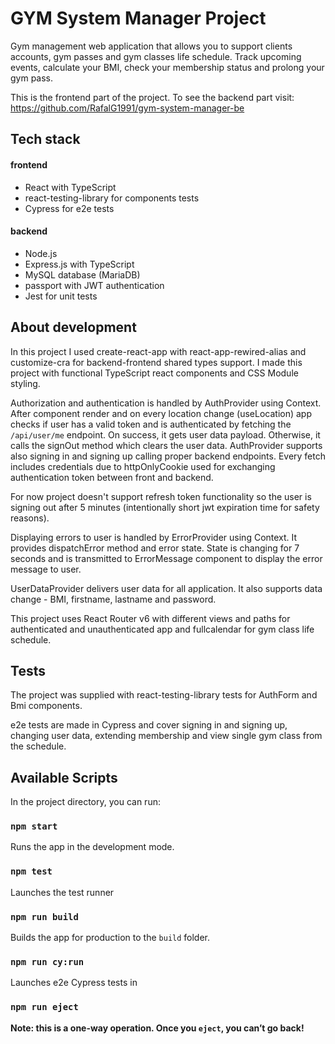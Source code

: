 # GYM System Manager Project

Gym management web application that allows you to support clients accounts, gym passes and gym classes life schedule. Track upcoming events, calculate your BMI, check your membership status and prolong your gym pass.

This is the frontend part of the project. To see the backend part visit: https://github.com/RafalG1991/gym-system-manager-be

## Tech stack

#### frontend
- React with TypeScript
- react-testing-library for components tests
- Cypress for e2e tests

#### backend
- Node.js
- Express.js with TypeScript
- MySQL database (MariaDB)
- passport with JWT authentication
- Jest for unit tests

## About development

In this project I used create-react-app with react-app-rewired-alias and customize-cra for backend-frontend shared types support.
I made this project with functional TypeScript react components and CSS Module styling. 

Authorization and authentication is handled by AuthProvider using Context. After component render and on every location change (useLocation) app checks if user has a valid token and is authenticated by fetching the `/api/user/me` endpoint. On success, it gets user data payload. Otherwise, it calls the signOut method which clears the user data. AuthProvider supports also signing in and signing up calling proper backend endpoints. Every fetch includes credentials due to httpOnlyCookie used for exchanging authentication token between front and backend.

For now project doesn't support refresh token functionality so the user is signing out after 5 minutes (intentionally short jwt expiration time for safety reasons).

Displaying errors to user is handled by ErrorProvider using Context. It provides dispatchError method and error state. State is changing for 7 seconds and is transmitted to ErrorMessage component to display the error message to user.

UserDataProvider delivers user data for all application. It also supports data change - BMI, firstname, lastname and password.

This project uses React Router v6 with different views and paths for authenticated and unauthenticated app and fullcalendar for gym class life schedule.

## Tests

The project was supplied with react-testing-library tests for AuthForm and Bmi components.

e2e tests are made in Cypress and cover signing in and signing up, changing user data, extending membership and view single gym class from the schedule.

## Available Scripts

In the project directory, you can run:

### `npm start`

Runs the app in the development mode.

### `npm test`

Launches the test runner

### `npm run build`

Builds the app for production to the `build` folder.

### `npm run cy:run`

Launches e2e Cypress tests in 

### `npm run eject`

**Note: this is a one-way operation. Once you `eject`, you can’t go back!**
